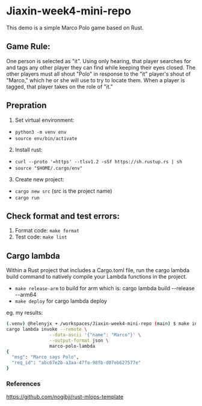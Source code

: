 # Jiaxin-week4-mini-repo

This demo is a simple Marco Polo game based on Rust. 

## Game Rule:
One person is selected as "it". Using only hearing, that player searches for and tags any other player they can find while keeping their eyes closed. The other players must all shout "Polo" in response to the "it" player's shout of "Marco," which he or she will use to try to locate them. When a player is tagged, that player takes on the role of "it."

## Prepration
1. Set virtual environment: 
* `python3 -m venv env`
* `source env/bin/activate`

2. Install rust: 
* `curl --proto '=https' --tlsv1.2 -sSf https://sh.rustup.rs | sh`
* `source "$HOME/.cargo/env"`

3. Create new project:
*  `cargo new src` (src is the project name)
* `cargo run`

## Check format and test errors:
1. Format code: `make format`
2. Test code: `make lint`

## Cargo lambda
Within a Rust project that includes a Cargo.toml file, run the cargo lambda build command to natively compile your Lambda functions in the project. 

* `make release-arm` to build for arm which is: cargo lambda build --release --arm64
* `make deploy` for cargo lambda deploy

eg. my results:

```bash
(.venv) @helenyjx ➜ /workspaces/Jiaxin-week4-mini-repo (main) $ make invoke
cargo lambda invoke --remote \
                --data-ascii '{"name": "Marco"}' \
                --output-format json \
                marco-polo-lambda
{
  "msg": "Marco says Polo",
  "req_id": "abc67e2b-a3aa-47fa-98fb-d07eb627577e"
}
```
### References

https://github.com/nogibjj/rust-mlops-template

